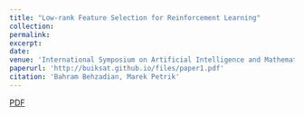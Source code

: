 ```yaml
---
title: "Low-rank Feature Selection for Reinforcement Learning"
collection:
permalink:
excerpt:
date:
venue: 'International Symposium on Artificial Intelligence and Mathematics, 2018.'
paperurl: 'http://buiksat.github.io/files/paper1.pdf'
citation: 'Bahram Behzadian, Marek Petrik'
---
```

[PDF](http://buiksat.github.io/files/ISAIM_2018.pdf)
